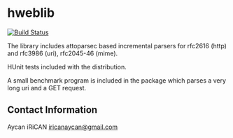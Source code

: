 hweblib
=======

[![Build Status](https://secure.travis-ci.org/aycanirican/hweblib.png?branch=master)](http://travis-ci.org/aycanirican/hweblib)

The library includes attoparsec based incremental parsers for rfc2616
(http) and rfc3986 (uri), rfc2045-46 (mime).

HUnit tests included with the distribution.

A small benchmark program is included in the package which parses a
very long uri and a GET request.

Contact Information
-------------------

Aycan iRiCAN <iricanaycan@gmail.com>

